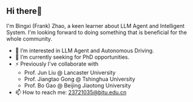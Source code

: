 ## Hi there👋 
I'm Bingxi (Frank) Zhao, a keen learner about LLM Agent and Intelligent System. 
I'm looking forward to doing something that is beneficial for the whole community.
- 👀 I’m interested in LLM Agent and Autonomous Driving.
- 🌱 I’m currently seeking for PhD opportunities.
- ⚡ Previously I've collaborate with
  - Prof. Jun Liu @ Lancaster University
  - Prof. Jiangtao Gong @ Tshinghua University
  - Prof. Bo Gao @ Beijing Jiaotong University
- 📫 How to reach me: 23721035@bjtu.edu.cn
<!--
**pancacake/pancacake** is a ✨ _special_ ✨ repository because its `README.md` (this file) appears on your GitHub profile.

Here are some ideas to get you started:
- 🔭 I’m currently working on ...
- 🌱 I’m currently learning ...
- 👯 I’m looking to collaborate on ...
- 🤔 I’m looking for help with ...
- 💬 Ask me about ...
- 📫 How to reach me: ...
- 😄 Pronouns: ...
- ⚡ Fun fact: ...
-->
